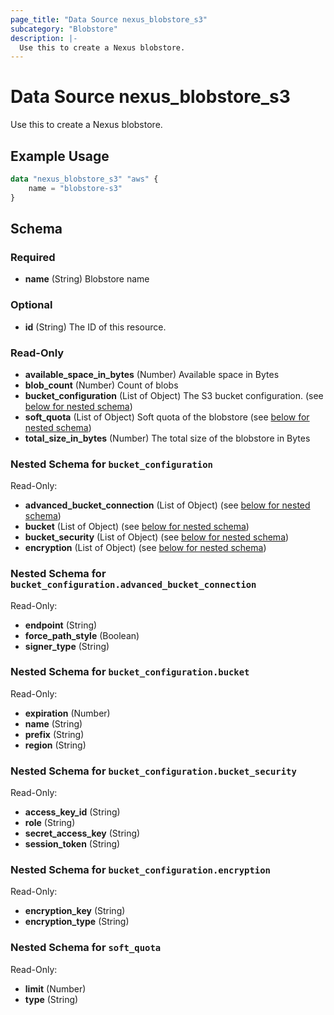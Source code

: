 ```yaml
---
page_title: "Data Source nexus_blobstore_s3"
subcategory: "Blobstore"
description: |-
  Use this to create a Nexus blobstore.
---
```

# Data Source nexus_blobstore_s3
Use this to create a Nexus blobstore.
## Example Usage
```terraform
data "nexus_blobstore_s3" "aws" {
	name = "blobstore-s3"
}
```
<!-- schema generated by tfplugindocs -->
## Schema

### Required

- **name** (String) Blobstore name

### Optional

- **id** (String) The ID of this resource.

### Read-Only

- **available_space_in_bytes** (Number) Available space in Bytes
- **blob_count** (Number) Count of blobs
- **bucket_configuration** (List of Object) The S3 bucket configuration. (see [below for nested schema](#nestedatt--bucket_configuration))
- **soft_quota** (List of Object) Soft quota of the blobstore (see [below for nested schema](#nestedatt--soft_quota))
- **total_size_in_bytes** (Number) The total size of the blobstore in Bytes

<a id="nestedatt--bucket_configuration"></a>
### Nested Schema for `bucket_configuration`

Read-Only:

- **advanced_bucket_connection** (List of Object) (see [below for nested schema](#nestedobjatt--bucket_configuration--advanced_bucket_connection))
- **bucket** (List of Object) (see [below for nested schema](#nestedobjatt--bucket_configuration--bucket))
- **bucket_security** (List of Object) (see [below for nested schema](#nestedobjatt--bucket_configuration--bucket_security))
- **encryption** (List of Object) (see [below for nested schema](#nestedobjatt--bucket_configuration--encryption))

<a id="nestedobjatt--bucket_configuration--advanced_bucket_connection"></a>
### Nested Schema for `bucket_configuration.advanced_bucket_connection`

Read-Only:

- **endpoint** (String)
- **force_path_style** (Boolean)
- **signer_type** (String)


<a id="nestedobjatt--bucket_configuration--bucket"></a>
### Nested Schema for `bucket_configuration.bucket`

Read-Only:

- **expiration** (Number)
- **name** (String)
- **prefix** (String)
- **region** (String)


<a id="nestedobjatt--bucket_configuration--bucket_security"></a>
### Nested Schema for `bucket_configuration.bucket_security`

Read-Only:

- **access_key_id** (String)
- **role** (String)
- **secret_access_key** (String)
- **session_token** (String)


<a id="nestedobjatt--bucket_configuration--encryption"></a>
### Nested Schema for `bucket_configuration.encryption`

Read-Only:

- **encryption_key** (String)
- **encryption_type** (String)



<a id="nestedatt--soft_quota"></a>
### Nested Schema for `soft_quota`

Read-Only:

- **limit** (Number)
- **type** (String)

